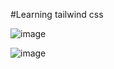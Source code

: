 #Learning tailwind css


![image](https://user-images.githubusercontent.com/77038659/146680276-fa05e41c-7ff6-4e94-b4b0-df4c8789c3b4.png)


![image](https://user-images.githubusercontent.com/77038659/146680755-73c7cc60-ff29-4413-b4d4-95a245167e82.png)
